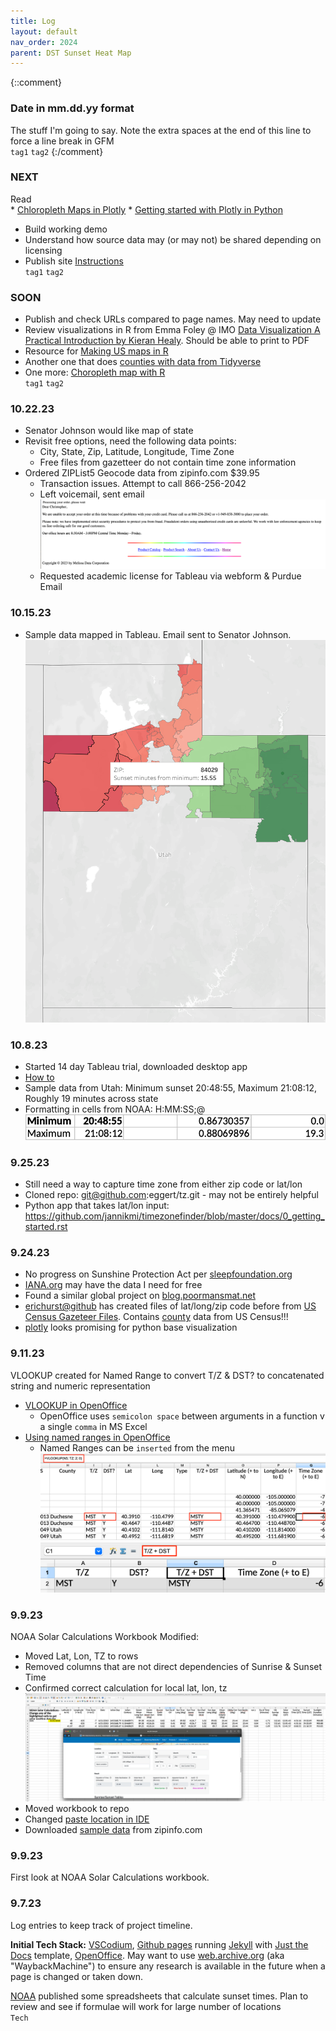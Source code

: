 ```yaml
---
title: Log
layout: default
nav_order: 2024
parent: DST Sunset Heat Map
---
```

{::comment}
### Date in mm.dd.yy format
The stuff I'm going to say. Note the extra spaces at the end of this line to force a line break in GFM   
`tag1` `tag2`
{:/comment}

### NEXT
Read    
    * [Chloropleth Maps in Plotly](https://plotly.com/python/choropleth-maps/)
    * [Getting started with Plotly in Python](https://plotly.com/python/getting-started/)

* Build working demo
* Understand how source data may (or may not) be shared depending on licensing
* Publish site [Instructions](https://docs.github.com/en/pages/getting-started-with-github-pages/unpublishing-a-github-pages-site)      
`tag1` `tag2`

### SOON
* Publish and check URLs compared to page names. May need to update
* Review visualizations in R from Emma Foley @ IMO [Data Visualization A Practical Introduction by Kieran Healy](https://socviz.co/). Should be able to print to PDF
* Resource for [Making US maps in R](https://datavizpyr.com/how-to-make-us-state-and-county-level-maps-in-r/)
* Another one that does [counties with data from Tidyverse](https://www.geeksforgeeks.org/how-to-create-state-and-county-maps-easily-in-r/)
* One more: [Choropleth map with R](https://r-graph-gallery.com/choropleth-map-in-r.html)    
`tag1` `tag2`

### 10.22.23
* Senator Johnson would like map of state
* Revisit free options, need the following data points:
    * City, State, Zip, Latitude, Longitude, Time Zone
    * Free files from gazetteer do not contain time zone information
* Ordered ZIPList5 Geocode data from zipinfo.com $39.95
    * Transaction issues. Attempt to call 866-256-2042
    * Left voicemail, sent email
    ![Alt text](images/image-2.png)
    * Requested academic license for Tableau via webform & Purdue Email

### 10.15.23
* Sample data mapped in Tableau. Email sent to Senator Johnson.
![Alt text](images/image-1.png)

### 10.8.23
* Started 14 day Tableau trial, downloaded desktop app
* [How to](https://kb.tableau.com/articles/howto/map-from-zip-codes)
* Sample data from Utah: Minimum sunset 20:48:55, Maximum 21:08:12, Roughly 19 minutes across state
* Formatting in cells from NOAA: H:MM:SS;@
![Alt text](images/image.png)

### 9.25.23
* Still need a way to capture time zone from either zip code or lat/lon
* Cloned repo: git@github.com:eggert/tz.git - may not be entirely helpful
* Python app that takes lat/lon input: https://github.com/jannikmi/timezonefinder/blob/master/docs/0_getting_started.rst

### 9.24.23
* No progress on Sunshine Protection Act per [sleepfoundation.org](https://www.sleepfoundation.org/sleep-news/latest-updates-daylight-saving-time-legislation-change)
* [IANA.org](https://data.iana.org/time-zones/tz-link.html#web) may have the data I need for free
* Found a similar global project on [blog.poormansmat.net](https://blog.poormansmath.net/the-time-it-takes-to-change-the-time/)
* [erichurst@github](https://gist.github.com/erichurst/7882666) has created files of lat/long/zip code before from [US Census Gazeteer Files](https://www.census.gov/geographies/reference-files/time-series/geo/gazetteer-files.html). Contains [county](https://www.census.gov/geographies/reference-files/time-series/geo/gazetteer-files.html) data from US Census!!!
* [plotly](https://plotly.com/python/choropleth-maps/) looks promising for python base visualization


### 9.11.23
VLOOKUP created for Named Range to convert T/Z & DST? to concatenated string and numeric representation
* [VLOOKUP in OpenOffice](https://wiki.openoffice.org/wiki/Documentation/How_Tos/Calc:_VLOOKUP_function)
    * OpenOffice uses `semicolon space` between arguments in a function v a single `comma` in MS Excel
* [Using named ranges in OpenOffice](https://forum.openoffice.org/en/forum/viewtopic.php?t=2840)
    * Named Ranges can be `inserted` from the menu
![Alt text](images/DSTY.png)
![Alt text](images/range.png)


### 9.9.23
NOAA Solar Calculations Workbook Modified:
* Moved Lat, Lon, TZ to rows
* Removed columns that are not direct dependencies of Sunrise & Sunset Time
* Confirmed correct calculation for local lat, lon, tz   
![Alt text](images/proof1.png)
* Moved workbook to repo
* Changed [paste location in IDE](https://stackoverflow.com/questions/75831497/how-can-i-paste-images-into-my-markdown-files-in-vs-code)
* Downloaded [sample data](https://zipinfo.com/samples/z5llsam.txt) from zipinfo.com


### 9.9.23
First look at NOAA Solar Calculations workbook.

### 9.7.23
Log entries to keep track of project timeline. 

**Initial Tech Stack:** [VSCodium](https://vscodium.com), [Github pages](https://pages.github.com) running [Jekyll](https://jekyllrb.com) with [Just the Docs](https://just-the-docs.github.io/just-the-docs/) template, [OpenOffice](https://www.openoffice.org). May want to use [web.archive.org](https://web.archive.org) (aka "WaybackMachine") to ensure any research is available in the future when a page is changed or taken down.   

[NOAA](https://gml.noaa.gov/grad/solcalc/calcdetails.html) published some spreadsheets that calculate sunset times. Plan to review and see if formulae will work for large number of locations   
`Tech`